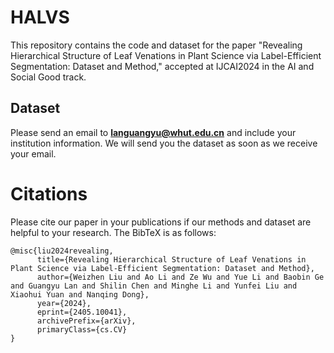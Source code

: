 # HALVS


This repository contains the code and dataset for the paper "Revealing Hierarchical Structure of Leaf Venations in Plant Science via Label-Efficient Segmentation: Dataset and Method," accepted at IJCAI2024 in the AI and Social Good track.
## Dataset
Please send an email to **[languangyu@whut.edu.cn](mailto:languangyu@whut.edu.cn)** and include your institution information. We will send you the dataset as soon as we receive your email.

# Citations
Please cite our paper in your publications if our methods and dataset are helpful to your research. The BibTeX is as follows:
~~~
@misc{liu2024revealing,
      title={Revealing Hierarchical Structure of Leaf Venations in Plant Science via Label-Efficient Segmentation: Dataset and Method}, 
      author={Weizhen Liu and Ao Li and Ze Wu and Yue Li and Baobin Ge and Guangyu Lan and Shilin Chen and Minghe Li and Yunfei Liu and Xiaohui Yuan and Nanqing Dong},
      year={2024},
      eprint={2405.10041},
      archivePrefix={arXiv},
      primaryClass={cs.CV}
}
